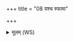 +++
title = "08 यश्च स्फामा"

+++
<details><summary>मूलम् (WS)</summary>

यश्च स्फामा ते अङ्गेषु यः प्रेमा हृदये च ते ।  
तं त्वदा वेशयामहे मयि भ्राजातिदीद्यत ॥ ९ ॥
</details>